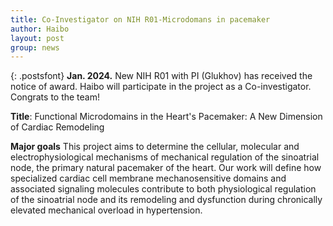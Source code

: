 ```yaml
---
title: Co-Investigator on NIH R01-Microdomans in pacemaker
author: Haibo
layout: post
group: news
---
```


{: .postsfont}
**Jan. 2024.** New NIH R01 with PI (Glukhov) has received the notice of award. Haibo will participate in the project as a Co-investigator. Congrats to the team!    <!--more--> 

**Title**: Functional Microdomains in the Heart's Pacemaker: A New Dimension of Cardiac Remodeling


**Major goals** This project aims to determine the cellular, molecular and electrophysiological mechanisms of mechanical regulation of the sinoatrial node, the primary natural pacemaker of the heart. Our work will define how specialized cardiac cell membrane mechanosensitive domains and associated signaling molecules contribute to both physiological regulation of the sinoatrial node and its remodeling and dysfunction during chronically elevated mechanical overload in hypertension. 


<!-- Here, we built a novel computational framework for simulating electrophysiology and Ca2+-handling in human atrial cardiomyocytes and tissues, and their regulation by key upstream  -->

<!--  <p style="text-align:center;">
<img class="img-fluid mx-5px" src="/docs/post_images/CVR_2023.jpeg" alt="reseach image" style="width:700px">
</p>

[Link to the manuscript](https://academic.oup.com/cardiovascres/advance-article/doi/10.1093/cvr/cvad118/7234280?login=false)   -->